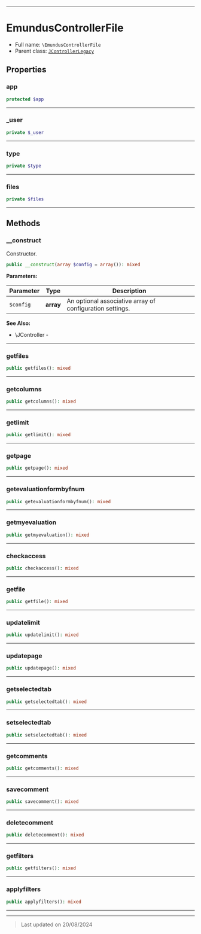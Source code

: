 ***

# EmundusControllerFile





* Full name: `\EmundusControllerFile`
* Parent class: [`JControllerLegacy`](./JControllerLegacy.md)



## Properties


### app



```php
protected $app
```






***

### _user



```php
private $_user
```






***

### type



```php
private $type
```






***

### files



```php
private $files
```






***

## Methods


### __construct

Constructor.

```php
public __construct(array $config = array()): mixed
```








**Parameters:**

| Parameter | Type | Description |
|-----------|------|-------------|
| `$config` | **array** | An optional associative array of configuration settings. |






**See Also:**

* \JController - 

***

### getfiles



```php
public getfiles(): mixed
```













***

### getcolumns



```php
public getcolumns(): mixed
```













***

### getlimit



```php
public getlimit(): mixed
```













***

### getpage



```php
public getpage(): mixed
```













***

### getevaluationformbyfnum



```php
public getevaluationformbyfnum(): mixed
```













***

### getmyevaluation



```php
public getmyevaluation(): mixed
```













***

### checkaccess



```php
public checkaccess(): mixed
```













***

### getfile



```php
public getfile(): mixed
```













***

### updatelimit



```php
public updatelimit(): mixed
```













***

### updatepage



```php
public updatepage(): mixed
```













***

### getselectedtab



```php
public getselectedtab(): mixed
```













***

### setselectedtab



```php
public setselectedtab(): mixed
```













***

### getcomments



```php
public getcomments(): mixed
```













***

### savecomment



```php
public savecomment(): mixed
```













***

### deletecomment



```php
public deletecomment(): mixed
```













***

### getfilters



```php
public getfilters(): mixed
```













***

### applyfilters



```php
public applyfilters(): mixed
```













***


***
> Last updated on 20/08/2024
